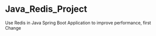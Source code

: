 # Java_Redis_Project
Use Redis in Java Spring Boot Application to improve performance, first Change

